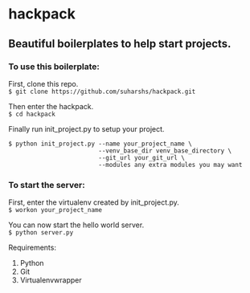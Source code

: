 # hackpack
## Beautiful boilerplates to help start projects.

### To use this boilerplate:  
First, clone this repo.  
    ```$ git clone https://github.com/suharshs/hackpack.git```  

Then enter the hackpack.  
    ```$ cd hackpack```  

Finally run init_project.py to setup your project.  

```
$ python init_project.py --name your_project_name \  
                         --venv_base_dir venv_base_directory \  
                         --git_url your_git_url \  
                         --modules any extra modules you may want
```

### To start the server:
First, enter the virtualenv created by init_project.py.  
    ```$ workon your_project_name```  

You can now start the hello world server.  
    ```$ python server.py```


Requirements:  
1. Python  
2. Git  
3. Virtualenvwrapper  
